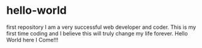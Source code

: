 # hello-world
first repository
I am a very successful web developer and coder. 
This is my first time coding and I believe this will truly change my life forever. 
Hello World here I Come!!!
